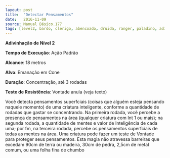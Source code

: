 ```yaml
---
layout: post
title:  "Detectar Pensamentos"
date:   2016-11-09
source: Manual Básico.177
tags: [level2, bardo, clerigo, abencoado, druida, ranger, paladino, adivinhacao, padrao, metros, emanacao, concentracao, rodadas, vontade, anula]
---
```


**Adivinhação de Nível 2**

**Tempo de Execução**: Ação Padrão

**Alcance**: 18 metros

**Alvo**: Emanação em Cone

**Duração**: Concentração, até 3 rodadas

**Teste de Resistência**: Vontade anula (veja texto)

Você detecta pensamentos superfciais (coisas que alguém esteja pensando naquele momento) de uma criatura inteligente, conforme a quantidade de rodadas que gastar se concentrando.
Na primeira rodada, você percebe a presença de pensamentos na área (qualquer criatura com Int 1 ou mais); na segunda rodada, a quantidade de mentes e valor de Inteligência de cada uma; por fm, na terceira rodada, percebe os pensamentos superfciais de todas as mentes na área. 
Uma criatura pode fazer um teste de Vontade para proteger seus pensamentos.
Esta magia não atravessa barreiras que excedam 90cm de terra ou madeira, 30cm de pedra, 2,5cm de metal comum, ou uma folha fina de chumbo
